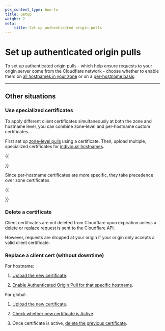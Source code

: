 ```yaml
---
pcx_content_type: how-to
title: Setup
weight: 2
meta:
    title: Set up authenticated origin pulls
---
```


# Set up authenticated origin pulls

To set up authenticated origin pulls - which help ensure requests to your origin server come from the Cloudflare network - choose whether to enable them on [all hostnames in your zone](/ssl/origin-configuration/authenticated-origin-pull/set-up/zone-level/) or on a [per-hostname basis](/ssl/origin-configuration/authenticated-origin-pull/set-up/per-hostname/).

---

## Other situations

### Use specialized certificates

To apply different client certificates simultaneously at both the zone and hostname level, you can combine zone-level and per-hostname custom certificates.

First set up [zone-level pulls](/ssl/origin-configuration/authenticated-origin-pull/set-up/zone-level/) using a certificate. Then, upload multiple, specialized certificates for [individual hostnames](/ssl/origin-configuration/authenticated-origin-pull/set-up/per-hostname/).

{{<Aside type="note" header="Note">}}

Since per-hostname certificates are more specific, they take precedence over zone certificates.

{{</Aside>}}

### Delete a certificate

Client certificates are not deleted from Cloudflare upon expiration unless a [delete](/api/operations/zone-level-authenticated-origin-pulls-delete-certificate) or [replace](/api/operations/zone-level-authenticated-origin-pulls-upload-certificate) request is sent to the Cloudflare API.

However, requests are dropped at your origin if your origin only accepts a valid client certificate.

### Replace a client cert (without downtime)

For hostname:

1.  [Upload the new certificate](/api/operations/per-hostname-authenticated-origin-pull-upload-a-hostname-client-certificate).

2.  [Enable Authenticated Origin Pull for that specific hostname](/api/operations/per-hostname-authenticated-origin-pull-enable-or-disable-a-hostname-for-client-authentication).

For global:

1.  [Upload the new certificate](/api/operations/zone-level-authenticated-origin-pulls-upload-certificate).

2.  [Check whether new certificate is Active](/api/operations/zone-level-authenticated-origin-pulls-get-certificate-details).

3.  Once certificate is active, [delete the previous certificate](/api/operations/zone-level-authenticated-origin-pulls-delete-certificate).
